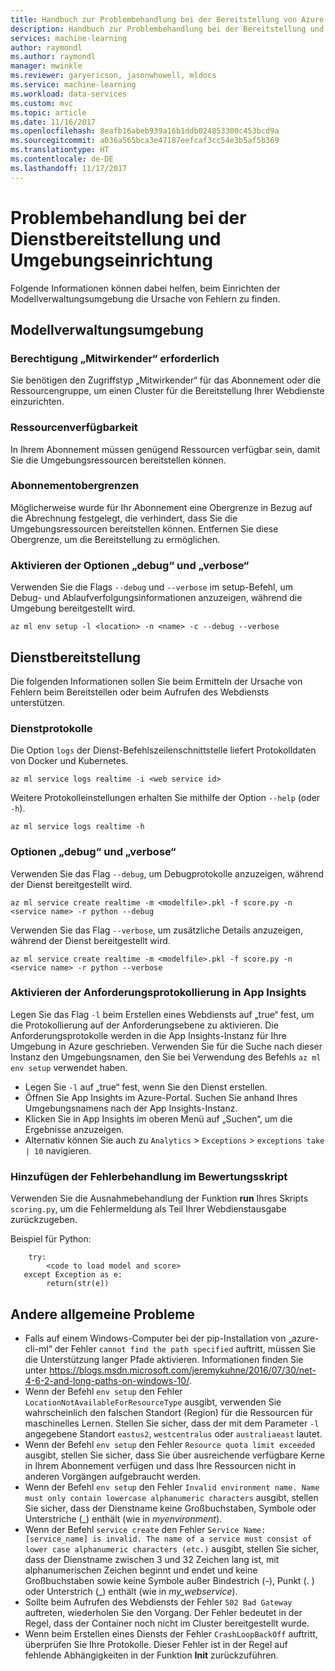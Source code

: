 ```yaml
---
title: Handbuch zur Problembehandlung bei der Bereitstellung von Azure Machine Learning | Microsoft-Dokumentation
description: Handbuch zur Problembehandlung bei der Bereitstellung und Diensterstellung
services: machine-learning
author: raymondl
ms.author: raymondl
manager: mwinkle
ms.reviewer: garyericson, jasonwhowell, mldocs
ms.service: machine-learning
ms.workload: data-services
ms.custom: mvc
ms.topic: article
ms.date: 11/16/2017
ms.openlocfilehash: 8eafb16abeb939a16b1ddb024853300c453bcd9a
ms.sourcegitcommit: a036a565bca3e47187eefcaf3cc54e3b5af5b369
ms.translationtype: HT
ms.contentlocale: de-DE
ms.lasthandoff: 11/17/2017
---
```

# <a name="troubleshooting-service-deployment-and-environment-setup"></a>Problembehandlung bei der Dienstbereitstellung und Umgebungseinrichtung
Folgende Informationen können dabei helfen, beim Einrichten der Modellverwaltungsumgebung die Ursache von Fehlern zu finden.

## <a name="model-management-environment"></a>Modellverwaltungsumgebung
### <a name="contributor-permission-required"></a>Berechtigung „Mitwirkender“ erforderlich
Sie benötigen den Zugriffstyp „Mitwirkender“ für das Abonnement oder die Ressourcengruppe, um einen Cluster für die Bereitstellung Ihrer Webdienste einzurichten.

### <a name="resource-availability"></a>Ressourcenverfügbarkeit
In Ihrem Abonnement müssen genügend Ressourcen verfügbar sein, damit Sie die Umgebungsressourcen bereitstellen können.

### <a name="subscription-caps"></a>Abonnementobergrenzen
Möglicherweise wurde für Ihr Abonnement eine Obergrenze in Bezug auf die Abrechnung festgelegt, die verhindert, dass Sie die Umgebungsressourcen bereitstellen können. Entfernen Sie diese Obergrenze, um die Bereitstellung zu ermöglichen.

### <a name="enable-debug-and-verbose-options"></a>Aktivieren der Optionen „debug“ und „verbose“
Verwenden Sie die Flags `--debug` und `--verbose` im setup-Befehl, um Debug- und Ablaufverfolgungsinformationen anzuzeigen, während die Umgebung bereitgestellt wird.

```
az ml env setup -l <location> -n <name> -c --debug --verbose 
```

## <a name="service-deployment"></a>Dienstbereitstellung
Die folgenden Informationen sollen Sie beim Ermitteln der Ursache von Fehlern beim Bereitstellen oder beim Aufrufen des Webdiensts unterstützen.

### <a name="service-logs"></a>Dienstprotokolle
Die Option `logs` der Dienst-Befehlszeilenschnittstelle liefert Protokolldaten von Docker und Kubernetes.

```
az ml service logs realtime -i <web service id>
```

Weitere Protokolleinstellungen erhalten Sie mithilfe der Option `--help` (oder `-h`).

```
az ml service logs realtime -h
```

### <a name="debug-and-verbose-options"></a>Optionen „debug“ und „verbose“
Verwenden Sie das Flag `--debug`, um Debugprotokolle anzuzeigen, während der Dienst bereitgestellt wird.

```
az ml service create realtime -m <modelfile>.pkl -f score.py -n <service name> -r python --debug
```

Verwenden Sie das Flag `--verbose`, um zusätzliche Details anzuzeigen, während der Dienst bereitgestellt wird.

```
az ml service create realtime -m <modelfile>.pkl -f score.py -n <service name> -r python --verbose
```

### <a name="enable-request-logging-in-app-insights"></a>Aktivieren der Anforderungsprotokollierung in App Insights
Legen Sie das Flag `-l` beim Erstellen eines Webdiensts auf „true“ fest, um die Protokollierung auf der Anforderungsebene zu aktivieren. Die Anforderungsprotokolle werden in die App Insights-Instanz für Ihre Umgebung in Azure geschrieben. Verwenden Sie für die Suche nach dieser Instanz den Umgebungsnamen, den Sie bei Verwendung des Befehls `az ml env setup` verwendet haben.

- Legen Sie `-l` auf „true“ fest, wenn Sie den Dienst erstellen.
- Öffnen Sie App Insights im Azure-Portal. Suchen Sie anhand Ihres Umgebungsnamens nach der App Insights-Instanz.
- Klicken Sie in App Insights im oberen Menü auf „Suchen“, um die Ergebnisse anzuzeigen.
- Alternativ können Sie auch zu `Analytics` > `Exceptions` > `exceptions take | 10` navigieren.


### <a name="add-error-handling-in-scoring-script"></a>Hinzufügen der Fehlerbehandlung im Bewertungsskript
Verwenden Sie die Ausnahmebehandlung der Funktion **run** Ihres Skripts `scoring.py`, um die Fehlermeldung als Teil Ihrer Webdienstausgabe zurückzugeben.

Beispiel für Python:
```
    try:
        <code to load model and score>
   except Exception as e:
        return(str(e))
```

## <a name="other-common-problems"></a>Andere allgemeine Probleme
- Falls auf einem Windows-Computer bei der pip-Installation von „azure-cli-ml“ der Fehler `cannot find the path specified` auftritt, müssen Sie die Unterstützung langer Pfade aktivieren. Informationen finden Sie unter https://blogs.msdn.microsoft.com/jeremykuhne/2016/07/30/net-4-6-2-and-long-paths-on-windows-10/. 
- Wenn der Befehl `env setup` den Fehler `LocationNotAvailableForResourceType` ausgibt, verwenden Sie wahrscheinlich den falschen Standort (Region) für die Ressourcen für maschinelles Lernen. Stellen Sie sicher, dass der mit dem Parameter `-l` angegebene Standort `eastus2`, `westcentralus` oder `australiaeast` lautet.
- Wenn der Befehl `env setup` den Fehler `Resource quota limit exceeded` ausgibt, stellen Sie sicher, dass Sie über ausreichende verfügbare Kerne in Ihrem Abonnement verfügen und dass Ihre Ressourcen nicht in anderen Vorgängen aufgebraucht werden.
- Wenn der Befehl `env setup` den Fehler `Invalid environment name. Name must only contain lowercase alphanumeric characters` ausgibt, stellen Sie sicher, dass der Dienstname keine Großbuchstaben, Symbole oder Unterstriche (_) enthält (wie in *myenvironment*).
- Wenn der Befehl `service create` den Fehler `Service Name: [service_name] is invalid. The name of a service must consist of lower case alphanumeric characters (etc.)` ausgibt, stellen Sie sicher, dass der Dienstname zwischen 3 und 32 Zeichen lang ist, mit alphanumerischen Zeichen beginnt und endet und keine Großbuchstaben sowie keine Symbole außer Bindestrich (-), Punkt (. ) oder Unterstrich (_) enthält (wie in *my_webservice*).
- Sollte beim Aufrufen des Webdiensts der Fehler `502 Bad Gateway` auftreten, wiederholen Sie den Vorgang. Der Fehler bedeutet in der Regel, dass der Container noch nicht im Cluster bereitgestellt wurde.
- Wenn beim Erstellen eines Diensts der Fehler `CrashLoopBackOff` auftritt, überprüfen Sie Ihre Protokolle. Dieser Fehler ist in der Regel auf fehlende Abhängigkeiten in der Funktion **Init** zurückzuführen.
